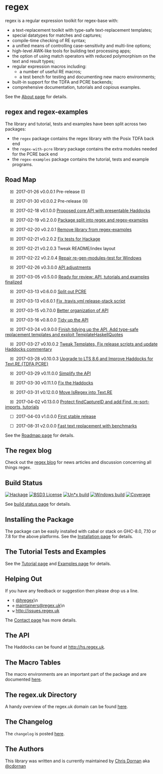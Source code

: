 # regex

regex is a regular expression toolkit for regex-base with:

  * a text-replacement toolkit with type-safe text-replacement templates;
  * special datatypes for matches and captures;
  * compile-time checking of RE syntax;
  * a unified means of controlling case-sensitivity and multi-line options;
  * high-level AWK-like tools for building text processing apps;
  * the option of using match operators with reduced polymorphism on the
    text and result types;
  * regular expression macros including:
      + a number of useful RE macros;
      + a test bench for testing and documenting new macro environments;
  * built-in support for the TDFA and PCRE backends;
  * comprehensive documentation, tutorials and copious examples.


See the [About page](http://about.regex.uk) for details.


## regex and regex-examples

The library and tutorial, tests and examples have been split across
two packages:

  * the `regex` package contains the regex library with the Posix TDFA
    back end
  * the `regex-with-pcre` library package contains the extra modules
    needed for the PCRE back end
  * the `regex-examples` package contains the tutorial, tests
    and example programs.


## Road Map

&nbsp;&nbsp;&nbsp;&nbsp;&#x2612;&nbsp;&nbsp;2017-01-26  v0.0.0.1  Pre-release (I)

&nbsp;&nbsp;&nbsp;&nbsp;&#x2612;&nbsp;&nbsp;2017-01-30  v0.0.0.2  Pre-release (II)

&nbsp;&nbsp;&nbsp;&nbsp;&#x2612;&nbsp;&nbsp;2017-02-18  v0.1.0.0  [Proposed core API with presentable Haddocks](https://github.com/iconnect/regex/milestone/1)

&nbsp;&nbsp;&nbsp;&nbsp;&#x2612;&nbsp;&nbsp;2017-02-19  v0.2.0.0  [Package split into regex and regex-examples](https://github.com/iconnect/regex/milestone/5)

&nbsp;&nbsp;&nbsp;&nbsp;&#x2612;&nbsp;&nbsp;2017-02-20  v0.2.0.1  [Remove library from regex-examples](https://github.com/iconnect/regex/issues/43)

&nbsp;&nbsp;&nbsp;&nbsp;&#x2612;&nbsp;&nbsp;2017-02-21  v0.2.0.2  [Fix tests for Hackage](https://github.com/iconnect/regex/issues/45)

&nbsp;&nbsp;&nbsp;&nbsp;&#x2612;&nbsp;&nbsp;2017-02-21  v0.2.0.3  Tweak README/index layout

&nbsp;&nbsp;&nbsp;&nbsp;&#x2612;&nbsp;&nbsp;2017-02-22  v0.2.0.4  [Repair re-gen-modules-test for Windows](https://github.com/iconnect/regex/issues/47)

&nbsp;&nbsp;&nbsp;&nbsp;&#x2612;&nbsp;&nbsp;2017-02-26  v0.3.0.0  [API adjustments](https://github.com/iconnect/regex/milestone/2)

&nbsp;&nbsp;&nbsp;&nbsp;&#x2612;&nbsp;&nbsp;2017-03-05  v0.5.0.0  [Ready for review: API, tutorials and examples finalized](https://github.com/iconnect/regex/issues/67)

&nbsp;&nbsp;&nbsp;&nbsp;&#x2612;&nbsp;&nbsp;2017-03-13  v0.6.0.0  [Split out PCRE](https://github.com/iconnect/regex/milestone/7)

&nbsp;&nbsp;&nbsp;&nbsp;&#x2612;&nbsp;&nbsp;2017-03-13  v0.6.0.1  [Fix .travis.yml release-stack script](https://github.com/iconnect/regex/issues/67)

&nbsp;&nbsp;&nbsp;&nbsp;&#x2612;&nbsp;&nbsp;2017-03-15  v0.7.0.0  [Better organization of API](https://github.com/iconnect/regex/milestone/8)

&nbsp;&nbsp;&nbsp;&nbsp;&#x2612;&nbsp;&nbsp;2017-03-16  v0.8.0.0  [Tidy up the API](https://github.com/iconnect/regex/milestone/10)

&nbsp;&nbsp;&nbsp;&nbsp;&#x2612;&nbsp;&nbsp;2017-03-24  v0.9.0.0  [Finish tidying up the API, Add type-safe replacement templates and exploit TemplateHaskellQuotes](https://github.com/iconnect/regex/milestone/9)

&nbsp;&nbsp;&nbsp;&nbsp;&#x2612;&nbsp;&nbsp;2017-03-27  v0.10.0.2 [Tweak Templates, Fix release scripts and update Haddocks commentary](https://github.com/iconnect/regex/milestone/12)

&nbsp;&nbsp;&nbsp;&nbsp;&#x2612;&nbsp;&nbsp;2017-03-28  v0.10.0.3 [Upgrade to LTS 8.6 and Improve Haddocks for Text.RE.{TDFA,PCRE}](https://github.com/iconnect/regex/milestone/13)

&nbsp;&nbsp;&nbsp;&nbsp;&#x2612;&nbsp;&nbsp;2017-03-29  v0.11.0.0 [Simplify the API](https://github.com/iconnect/regex/milestone/14)

&nbsp;&nbsp;&nbsp;&nbsp;&#x2612;&nbsp;&nbsp;2017-03-30  v0.11.1.0 [Fix the Haddocks](https://github.com/iconnect/regex/milestone/15)

&nbsp;&nbsp;&nbsp;&nbsp;&#x2612;&nbsp;&nbsp;2017-03-31  v0.12.0.0 [Move IsRegex into Text.RE](https://github.com/iconnect/regex/milestone/16)

&nbsp;&nbsp;&nbsp;&nbsp;&#x2612;&nbsp;&nbsp;2017-04-02  v0.13.0.0 [Protect findCaptureID and add Find, re-sort-imports, tutorials](https://github.com/iconnect/regex/milestone/17)

&nbsp;&nbsp;&nbsp;&nbsp;&#x2610;&nbsp;&nbsp;2017-04-03  v1.0.0.0  [First stable release](https://github.com/iconnect/regex/milestone/3)

&nbsp;&nbsp;&nbsp;&nbsp;&#x2610;&nbsp;&nbsp;2017-08-31  v2.0.0.0  [Fast text replacement with benchmarks](https://github.com/iconnect/regex/milestone/4)



See the [Roadmap page](http://roadmap.regex.uk) for details.


## The regex blog

Check out the [regex blog](http://blog.regex.uk) for news articles and
discussion concerning all things regex.


## Build Status

[![Hackage](http://regex.uk/badges/hackage.svg)](https://hackage.haskell.org/package/regex) [![BSD3 License](http://regex.uk/badges/license.svg)](https://tldrlegal.com/license/bsd-3-clause-license-%28revised%29) [![Un*x build](http://regex.uk/badges/unix-build.svg)](https://travis-ci.org/iconnect/regex) [![Windows build](http://regex.uk/badges/windows-build.svg)](https://ci.appveyor.com/project/engineerirngirisconnectcouk/regex/branch/master) [![Coverage](http://regex.uk/badges/coverage.svg)](https://coveralls.io/github/iconnect/regex?branch=master)

See [build status page](http://regex.uk/build-status) for details.


## Installing the Package

The package can be easily installed with cabal or stack on GHC-8.0,
 7.10 or 7.8 for the above platforms. See the
[Installation page](http://installation.regex.uk) for details.


## The Tutorial Tests and Examples

See the [Tutorial page](http://tutorial.regex.uk) and
[Examples page](http://examples.regex.uk) for details.


## Helping Out

If you have any feedback or suggestion then please drop us a line.

  * `t` [&#64;hregex](https://twitter.com/hregex)\n
  * `e` maintainers@regex.uk\n
  * `w` http://issues.regex.uk

The [Contact page](http://contact.regex.uk) has more details.


## The API

The Haddocks can be found at http://hs.regex.uk.


## The Macro Tables

The macro environments are an important part of the package and
are documented [here](http://macros.regex.uk).


## The regex.uk Directory

A handy overview of the regex.uk domain can be found
[here](http://directory.regex.uk).


## The Changelog

The `changelog` is posted [here](http://changelog.regex.uk).


## The Authors

This library was written and is currently maintained by
[Chris Dornan](mailto:chris.dornan@irisconnect.com) aka
[&#64;cdornan](https://twitter.com/cdornan)

